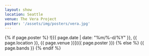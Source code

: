 ```yaml
---
layout: show
location: Seattle
venue: The Vera Project
poster: '/assets/img/posters/vera.jpg'
---
```


{% if page.poster %}
![{{ page.date | date: "%m/%-d/%Y" }}, {{ page.location }}, {{ page.venue }}]({{ page.poster }})
{% else %}
{{ page.bands }}
{% endif %}
